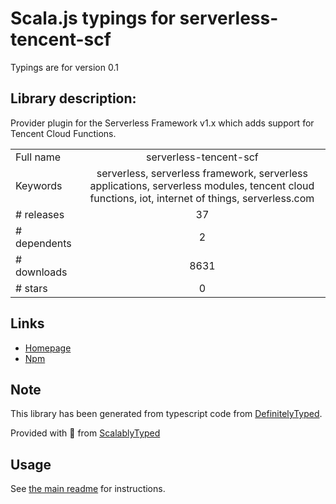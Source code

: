 
# Scala.js typings for serverless-tencent-scf

Typings are for version 0.1

## Library description:
Provider plugin for the Serverless Framework v1.x which adds support for Tencent Cloud Functions.

|                    |                 |
| ------------------ | :-------------: |
| Full name          | serverless-tencent-scf |
| Keywords           | serverless, serverless framework, serverless applications, serverless modules, tencent cloud functions, iot, internet of things, serverless.com |
| # releases         | 37 |
| # dependents       | 2 |
| # downloads        | 8631 |
| # stars            | 0 |

## Links
- [Homepage](https://github.com/serverless-tencent/serverless-tencent-scf)
- [Npm](https://www.npmjs.com/package/serverless-tencent-scf)
    


## Note
This library has been generated from typescript code from [DefinitelyTyped](https://definitelytyped.org).

Provided with :purple_heart: from [ScalablyTyped](https://github.com/oyvindberg/ScalablyTyped)

## Usage
See [the main readme](../../readme.md) for instructions.


